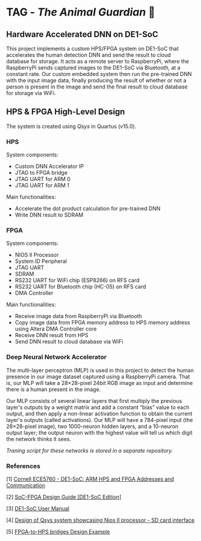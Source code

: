 # TAG - *The Animal Guardian* 🐘

## Hardware Accelerated DNN on DE1-SoC

This project implements a custom HPS/FPGA system on DE1-SoC that accelerates the human detection DNN and send the result to cloud database for storage. It acts as a remote server to RaspberryPi, where the RaspberryPi sends captured images to the DE1-SoC via Bluetooth, at a constant rate. Our custom embedded system then run the pre-trained DNN with the input image data, finally producing the result of whether or not a person is present in the image and send the final result to cloud database for storage via WiFi.


## HPS & FPGA High-Level Design

The system is created using *Qsys* in Quartus (v15.0).

### HPS

System components:
- Custom DNN Accelerator IP
- JTAG to FPGA bridge
- JTAG UART for ARM 0
- JTAG UART for ARM 1

Main functionalities:
- Accelerate the dot product calculation for pre-trained DNN
- Write DNN result to SDRAM


### FPGA

System components:
- NIOS II Processor
- System ID Peripheral
- JTAG UART
- SDRAM
- RS232 UART for WiFi chip (ESP8266) on RFS card
- RS232 UART for Bluetooth chip (HC-05) on RFS card
- DMA Controller

Main functionalities:
- Receive image data from RaspberryPi via Bluetooth
- Copy image data from FPGA memory address to HPS memory address using Altera DMA Controller core
- Receive DNN result from HPS
- Send DNN result to cloud database via WiFi


### Deep Neural Network Accelerator

The multi-layer perceptron (MLP) is used in this project to detect the human presence in our image dataset captured using a RaspberryPi camera. That is, our MLP will take a 28×28-pixel 24bit RGB image as input and determine there is a human present in the image.

Our MLP consists of several linear layers that first multiply the previous layer's outputs by a weight matrix and add a constant “bias” value to each output, and then apply a non-linear activation function to obtain the current layer's outputs (called activations). Our MLP will have a 784-pixel input (the 28×28-pixel image), two 1000-neuron hidden layers, and a 10-neuron output layer; the output neuron with the highest value will tell us which digit the network thinks it sees.

*Traning script for these networks is stored in a separate repository.*


### References

[1] [Cornell ECE5760 - DE1-SoC: ARM HPS and FPGA Addresses and Communication](https://people.ece.cornell.edu/land/courses/ece5760/DE1_SOC/HPS_peripherials/FPGA_addr_index.html)

[2] [SoC-FPGA Design Guide [DE1-SoC Edition]](https://github.com/sahandKashani/SoC-FPGA-Design-Guide/blob/master/DE1_SoC/SoC-FPGA%20Design%20Guide/SoC-FPGA%20Design%20Guide%20%5BDE1-SoC%20Edition%5D.pdf)

[3] [DE1-SoC User Manual](https://www.intel.com/content/dam/altera-www/global/en_US/portal/dsn/42/doc-us-dsnbk-42-1004282204-de1-soc-user-manual.pdf)

[4] [Design of Qsys system showcasing Nios II processor - SD card interface](https://www.youtube.com/watch?v=NmMX80iOAW4&ab_channel=IntelFPGA)

[5] [FPGA-to-HPS bridges Design Example](https://www.intel.com/content/www/us/en/programmable/support/support-resources/design-examples/soc/fpga-to-hps-bridges-design-example.html)
